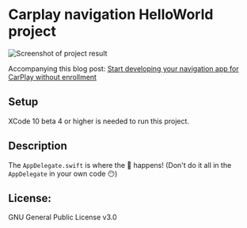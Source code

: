 # Carplay navigation HelloWorld project
![Screenshot of project result](https://github.com/Svantulden/carplay-navigation/blob/master/readme_screenshot.png)

Accompanying this blog post: [Start developing your navigation app for CarPlay without enrollment](https://medium.com/@sandervantulden/start-developing-your-navigation-app-for-carplay-6e4c6c2b4e47)

## Setup
XCode 10 beta 4 or higher is needed to run this project.

## Description
The `AppDelegate.swift` is where the 🧙‍ happens! (Don't do it all in the `AppDelegate` in your own code 😶)

## License: 
GNU General Public License v3.0

